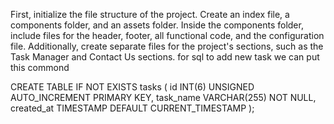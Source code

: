 First, initialize the file structure of the project. Create an index file, a components folder, and an assets folder. Inside the components folder, include files for the header, footer, all functional code, and the configuration file. Additionally, create separate files for the project's sections, such as the Task Manager and Contact Us sections.
for sql to add new task we can put this commond

CREATE TABLE IF NOT EXISTS tasks (
    id INT(6) UNSIGNED AUTO_INCREMENT PRIMARY KEY,
    task_name VARCHAR(255) NOT NULL,
    created_at TIMESTAMP DEFAULT CURRENT_TIMESTAMP
);
